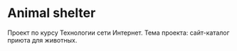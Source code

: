 # Animal shelter
Проект по курсу Технологии сети Интернет. Тема проекта: сайт-каталог приюта для животных.
